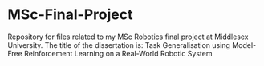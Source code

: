 # MSc-Final-Project
Repository for files related to my MSc Robotics final project at Middlesex University.
The title of the dissertation is:
Task Generalisation using Model-Free Reinforcement Learning on a Real-World Robotic System
